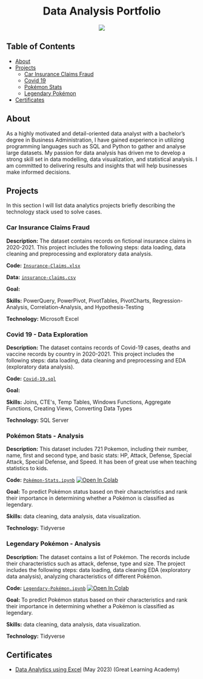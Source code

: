 <h1 align="center">Data Analysis Portfolio</h1>

<p align="center">
<img src="https://i.postimg.cc/K8mbkyhz/Logo-Black.png"/>
</p>

## Table of Contents
- [About](https://github.com/blackcrowX/Data-Analysis-Portfolio/blob/main/README.md#about)
- [Projects](https://github.com/blackcrowX/Data-Analysis-Portfolio/blob/main/README.md#projects)
  - [Car Insurance Claims Fraud](https://github.com/blackcrowX/Data-Analysis-Portfolio/blob/main/Project-I)
  - [Covid 19](https://github.com/blackcrowX/Data-Analysis-Portfolio/blob/main/Covid-2019.sql)
  - [Pokémon Stats](https://github.com/blackcrowX/Data-Analysis-Portfolio/blob/main/Pok%C3%A9mon-Stats.ipynb)
  - [Legendary Pokémon](https://github.com/blackcrowX/Data-Analysis-Portfolio/blob/main/Legendary-Pok%C3%A9mon.ipynb)
- [Certificates](https://github.com/blackcrowX/Data-Analysis-Portfolio/blob/main/README.md#certificates)


## About
As a highly motivated and detail-oriented data analyst with a bachelor’s degree in Business Administration, I have gained experience in utilizing programming languages such as SQL and Python to gather and analyse large datasets. My passion for data analysis has driven me to develop a strong skill set in data modelling, data visualization, and statistical analysis. I am committed to delivering results and insights that will help businesses make informed decisions.


## Projects
In this section I will list data analytics projects briefly describing the technology stack used to solve cases.

### Car Insurance Claims Fraud

**Description:** The dataset contains records on fictional insurance claims in 2020-2021. This project includes the following steps: data loading, data cleaning and preprocessing and exploratory data analysis.

**Code:** [`Insurance-Claims.xlsx`](https://github.com/blackcrowX/Data-Analysis-Portfolio/blob/main/Project-I/Insurance-Claims.xlsx)

**Data:** [`insurance-claims.csv`](https://github.com/blackcrowX/Data-Analysis-Portfolio/blob/main/Project-I/insurance-claims.csv)

**Goal:** 

**Skills:** PowerQuery, PowerPivot, PivotTables, PivotCharts, Regression-Analysis, Correlation-Analysis, and Hypothesis-Testing

**Technology:** Microsoft Excel

### Covid 19 - Data Exploration

**Description:** The dataset contains records of Covid-19 cases, deaths and vaccine records by country in 2020-2021. This project includes the following steps: data loading, data cleaning and preprocessing and EDA (exploratory data analysis).

**Code:** [`Covid-19.sql`](https://github.com/blackcrowX/Data-Analysis-Portfolio/blob/main/Covid-2019.sql)

**Goal:**

**Skills:** Joins, CTE's, Temp Tables, Windows Functions, Aggregate Functions, Creating Views, Converting Data Types

**Technology:** SQL Server


### Pokémon Stats - Analysis

**Description:** This dataset includes 721 Pokemon, including their number, name, first and second type, and basic stats: HP, Attack, Defense, Special Attack, Special Defense, and Speed. It has been of great use when teaching statistics to kids.

**Code:** [`Pokémon-Stats.ipynb`](https://github.com/blackcrowX/Data-Analysis-Portfolio/blob/main/Pok%C3%A9mon-Stats.ipynb)
          [![Open In Colab](https://colab.research.google.com/assets/colab-badge.svg)](https://colab.research.google.com/github.com/blackcrowX/Data-Analysis-Portfolio/blob/main/Pok%C3%A9mon-Stats.ipynb)

**Goal:** To predict Pokémon status based on their characteristics and rank their importance in determining whether a Pokémon is classified as legendary.

**Skills:** data cleaning, data analysis, data visualization.

**Technology:** Tidyverse 


### Legendary Pokémon - Analysis

**Description:** The dataset contains a list of  Pokémon.  The records include their characteristics such as attack, defense, type and size. The project includes the following steps: data loading, data cleaning EDA (exploratory data analysis), analyzing characteristics of different Pokémon.

**Code:** [`Legendary-Pokémon.ipynb`](https://github.com/blackcrowX/Data-Analysis-Portfolio/blob/main/Legendary-Pok%C3%A9mon.ipynb)
          [![Open In Colab](https://colab.research.google.com/assets/colab-badge.svg)](https://colab.research.google.com/github.com/blackcrowX/Data-Analysis-Portfolio/blob/main/Legendary-Pok%C3%A9mon.ipynb)

**Goal:** To predict Pokémon status based on their characteristics and rank their importance in determining whether a Pokémon is classified as legendary.

**Skills:** data cleaning, data analysis, data visualization.

**Technology:** Tidyverse 


## Certificates
- [Data Analytics using Excel](https://drive.google.com/file/d/1BN-oPF54H449OeDzqHEILfNDnIm_PEGt/view?usp=sharing) (May 2023) (Great Learning Academy)
